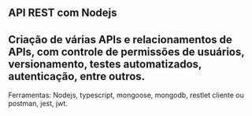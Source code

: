 ## API REST com Nodejs
## Criação de várias APIs e relacionamentos de APIs, com controle de permissões de usuários, versionamento, testes automatizados, autenticação, entre outros.

Ferramentas: Nodejs, typescript, mongoose, mongodb, restlet cliente ou postman, jest, jwt.
